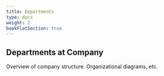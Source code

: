 ```yaml
---
title: Departments
type: docs
weight: 2
bookFlatSection: true
---
```


## Departments at Company

Overview of company structure. Organizational diagrams, etc.
